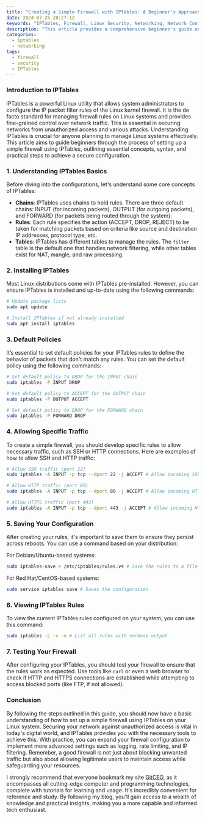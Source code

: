 ```yaml
---
title: "Creating a Simple Firewall with IPTables: A Beginner's Approach"
date: 2024-07-25 20:27:12
keywords: "IPTables, Firewall, Linux Security, Networking, Network Configuration"
description: "This article provides a comprehensive beginner's guide on how to create a simple firewall using IPTables in Linux. We will explain what IPTables is, its importance in network security, and how you can set it up to protect your system. Follow our detailed step-by-step instructions, accompanied by practical code examples to help you implement your firewall successfully. We will discuss default policies, rules for allowing or blocking traffic, and how to save your configurations. By the end of this guide, you will have a solid foundation for managing your own firewall with IPTables, enhancing your understanding of network security."
categories:
  - iptables
  - networking
tags:
  - firewall
  - security
  - IPTables
---
```


### Introduction to IPTables

IPTables is a powerful Linux utility that allows system administrators to configure the IP packet filter rules of the Linux kernel firewall. It is the de facto standard for managing firewall rules on Linux systems and provides fine-grained control over network traffic. This is essential in securing networks from unauthorized access and various attacks. Understanding IPTables is crucial for anyone planning to manage Linux systems effectively. This article aims to guide beginners through the process of setting up a simple firewall using IPTables, outlining essential concepts, syntax, and practical steps to achieve a secure configuration.

<!-- more -->

### 1. Understanding IPTables Basics

Before diving into the configurations, let's understand some core concepts of IPTables:

- **Chains**: IPTables uses chains to hold rules. There are three default chains: INPUT (for incoming packets), OUTPUT (for outgoing packets), and FORWARD (for packets being routed through the system).
- **Rules**: Each rule specifies the action (ACCEPT, DROP, REJECT) to be taken for matching packets based on criteria like source and destination IP addresses, protocol type, etc.
- **Tables**: IPTables has different tables to manage the rules. The `filter` table is the default one that handles network filtering, while other tables exist for NAT, mangle, and raw processing.

### 2. Installing IPTables

Most Linux distributions come with IPTables pre-installed. However, you can ensure IPTables is installed and up-to-date using the following commands:

```bash
# Update package lists
sudo apt update

# Install IPTables if not already installed
sudo apt install iptables
```

### 3. Default Policies

It’s essential to set default policies for your IPTables rules to define the behavior of packets that don't match any rules. You can set the default policy using the following commands:

```bash
# Set default policy to DROP for the INPUT chain
sudo iptables -P INPUT DROP

# Set default policy to ACCEPT for the OUTPUT chain
sudo iptables -P OUTPUT ACCEPT

# Set default policy to DROP for the FORWARD chain
sudo iptables -P FORWARD DROP
```

### 4. Allowing Specific Traffic

To create a simple firewall, you should develop specific rules to allow necessary traffic, such as SSH or HTTP connections. Here are examples of how to allow SSH and HTTP traffic:

```bash
# Allow SSH traffic (port 22)
sudo iptables -A INPUT -p tcp --dport 22 -j ACCEPT # Allow incoming SSH connections

# Allow HTTP traffic (port 80)
sudo iptables -A INPUT -p tcp --dport 80 -j ACCEPT # Allow incoming HTTP connections

# Allow HTTPS traffic (port 443)
sudo iptables -A INPUT -p tcp --dport 443 -j ACCEPT # Allow incoming HTTPS connections
```

### 5. Saving Your Configuration

After creating your rules, it's important to save them to ensure they persist across reboots. You can use a command based on your distribution:

For Debian/Ubuntu-based systems:

```bash
sudo iptables-save > /etc/iptables/rules.v4 # Save the rules to a file
```

For Red Hat/CentOS-based systems:

```bash
sudo service iptables save # Saves the configuration
```

### 6. Viewing IPTables Rules

To view the current IPTables rules configured on your system, you can use this command:

```bash
sudo iptables -L -v -n # List all rules with verbose output
```

### 7. Testing Your Firewall

After configuring your IPTables, you should test your firewall to ensure that the rules work as expected. Use tools like `curl` or even a web browser to check if HTTP and HTTPS connections are established while attempting to access blocked ports (like FTP, if not allowed).

### Conclusion

By following the steps outlined in this guide, you should now have a basic understanding of how to set up a simple firewall using IPTables on your Linux system. Securing your network against unauthorized access is vital in today's digital world, and IPTables provides you with the necessary tools to achieve this. With practice, you can expand your firewall configuration to implement more advanced settings such as logging, rate limiting, and IP filtering. Remember, a good firewall is not just about blocking unwanted traffic but also about allowing legitimate users to maintain access while safeguarding your resources.

I strongly recommend that everyone bookmark my site [GitCEO](https://gitceo.com), as it encompasses all cutting-edge computer and programming technologies, complete with tutorials for learning and usage. It's incredibly convenient for reference and study. By following my blog, you'll gain access to a wealth of knowledge and practical insights, making you a more capable and informed tech enthusiast.